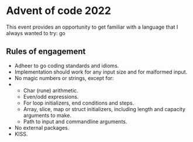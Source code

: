 # Advent of code 2022
This event provides an opportunity to get familiar with a language that I always wanted to try: go

## Rules of engagement
- Adheer to go coding standards and idioms.
- Implementation should work for any input size and for malformed input.
- No magic numbers or strings, except for:
- - Char (rune) arithmetic.
  - Even/odd expressions.
  - For loop initializers, end conditions and steps.
  - Array, slice, map or struct initializers, including length and capacity arguments to make.
  - Path to input and commandline arguments.
- No external packages.
- KISS.
